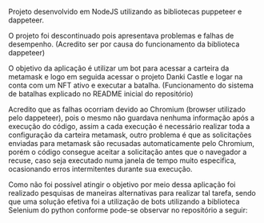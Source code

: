Projeto desenvolvido em NodeJS utilizando as bibliotecas puppeteer e dappeteer.

O projeto foi descontinuado pois apresentava problemas e falhas de desempenho. (Acredito ser por causa do funcionamento da biblioteca dappeteer)   

O objetivo da aplicação é utilizar um bot para acessar a carteira da metamask e logo em seguida acessar o projeto Danki Castle e logar na conta com um NFT ativo e executar a batalha. (Funcionamento do sistema de batalhas explicado no README inicial do repositório)

Acredito que as falhas ocorriam devido ao Chromium (browser utilizado pelo dappeteer), pois o mesmo não guardava nenhuma informação após a execução do código, assim a cada execução é necessário realizar toda a configuração da carteira metamask, outro problema é que as solicitações enviadas para metamask são recusadas automaticamente pelo Chromium, porém o código consegue aceitar a solicitação antes que o navegador a recuse, caso seja executado numa janela de tempo muito especifica, ocasionando erros intermitentes durante sua execução.

Como não foi possível atingir o objetivo por meio dessa aplicação foi realizado pesquisas de maneiras alternativas para realizar tal tarefa, sendo que uma solução efetiva foi a utilização de bots utilizando a biblioteca Selenium do python conforme pode-se observar no repositório a seguir: 





